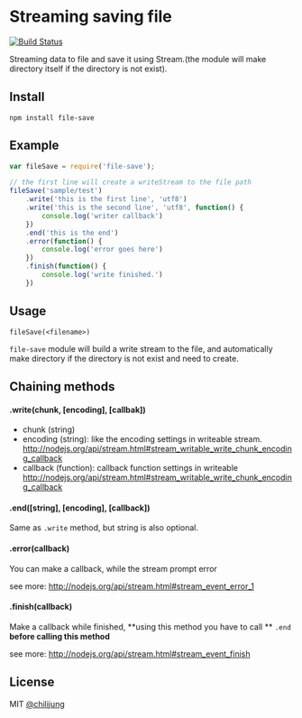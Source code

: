 # Streaming saving file

[![Build Status](https://travis-ci.org/chilijung/file-save.png)](https://travis-ci.org/chilijung/file-save)

Streaming data to file and save it using Stream.(the module will make directory itself if the directory is not exist).

## Install

```
npm install file-save
```

## Example

```javascript
var fileSave = require('file-save');

// the first line will create a writeStream to the file path
fileSave('sample/test')
    .write('this is the first line', 'utf8')
    .write('this is the second line', 'utf8', function() {
        console.log('writer callback')
    })
    .end('this is the end')
    .error(function() {
        console.log('error goes here')
    })
    .finish(function() {
        console.log('write finished.')
    })
```

## Usage

```
fileSave(<filename>)
```

`file-save` module will build a write stream to the file, and automatically make directory if the directory is not exist and need to create.

## Chaining methods

#### .write(chunk, [encoding], [callbak])

- chunk (string)
- encoding (string): like the encoding settings in writeable stream. http://nodejs.org/api/stream.html#stream_writable_write_chunk_encoding_callback 
- callback (function): callback function settings in writeable http://nodejs.org/api/stream.html#stream_writable_write_chunk_encoding_callback

#### .end([string], [encoding], [callback])

Same as `.write` method, but string is also optional.

#### .error(callback)

You can make a callback, while the stream prompt error

see more: http://nodejs.org/api/stream.html#stream_event_error_1

#### .finish(callback)

Make a callback while finished, **using this method you have to call ** `.end` **before calling this method**

see more: http://nodejs.org/api/stream.html#stream_event_finish

## License

MIT [@chilijung](http://github.com/chilijung)

